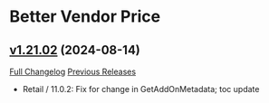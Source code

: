# Better Vendor Price

## [v1.21.02](https://github.com/mooreatv/BetterVendorPrice/tree/v1.21.02) (2024-08-14)
[Full Changelog](https://github.com/mooreatv/BetterVendorPrice/compare/v1.21.01...v1.21.02) [Previous Releases](https://github.com/mooreatv/BetterVendorPrice/releases)

- Retail / 11.0.2: Fix for change in GetAddOnMetadata; toc update  

